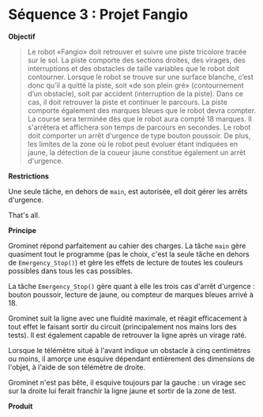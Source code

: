 # Séquence 3 : Projet Fangio

__Objectif__

> Le robot «Fangio» doit retrouver et suivre une piste tricolore tracée sur le sol. 
> La piste comporte des sections droites, des virages, des interruptions et des obstacles de taille variables que le robot doit contourner. 
> Lorsque le robot se trouve sur une surface blanche, c’est donc qu’il a quitté la piste, soit «de son plein gré» (contournement d’un obstacle), soit par accident (interruption de la piste). Dans ce cas, il doit retrouver la piste et continuer le parcours. 
> La piste comporte également des marques bleues que le robot devra compter.
> La course sera terminée dès que le robot aura compté 18 marques.
> Il s'arrêtera et affichera son temps de parcours en secondes.
> Le robot doit comporter un arrêt d'urgence de type bouton poussoir.
> De plus, les limites de la zone où le robot peut évoluer étant indiquées en jaune, la détection de la coueur jaune constitue également un arrêt d'urgence.

__Restrictions__

Une seule tâche, en dehors de `main`, est autorisée, ell doit gérer les arrêts d'urgence. 

That's all.

__Principe__

Grominet répond parfaitement au cahier des charges. La tâche `main` gère quasiment tout le programme (pas le choix, c'est la seule tâche en dehors de `Emergency_Stop()`) et gère les effets de lecture de toutes les couleurs possibles dans tous les cas possibles.

La tâche `Emergency_Stop()` gère quant à elle les trois cas d'arrêt d'urgence : bouton poussoir, lecture de jaune, ou compteur de marques bleues arrivé à 18.

Grominet suit la ligne avec une fluidité maximale, et réagit efficacement à tout effet le faisant sortir du circuit (principalement nos mains lors des tests).
Il est également capable de retrouver la ligne après un virage raté.

Lorsque le télémètre situé à l'avant indique un obstacle à cinq centimètres ou moins, il amorçe une esquive dépendant entièrement des dimensions de l'objet, à l'aide de son télémètre de droite.

Grominet n'est pas bête, il esquive toujours par la gauche : un virage sec sur la droite lui ferait franchir la ligne jaune et sortir de la zone de test.


__Produit__

<script src="https://gist.github.com/1481384.js?file=fangio.c"></script>
